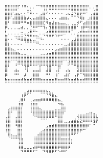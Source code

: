 ⣿⣿⣿⣿⠏⠘⠛⠂⠄⠄⠉⠙⢻⡟⣿⣿⣿⣿⣿⣿⣿⣿⣿⣿⣿⣿⡟⠄⠄⣿
⣿⣿⡟⣩⣄⠄⠄⠛⠷⠄⠄⢀⣾⠗⠄⠄⠄⠄⠄⢀⣄⣙⠻⣿⡿⠿⠃⢀⣼⣿
⣿⡿⢡⣿⣿⣿⣷⡴⢄⣤⣶⣿⣿⣄⠄⠄⠄⢠⣶⣶⡄⠉⠉⠙⢿⡆⢀⣾⣿⣿
⣿⠃⠸⠿⠿⠛⠛⠶⣿⣿⣿⣿⣏⠻⣶⣼⣶⣦⣤⣄⡀⢀⣀⡺⠋⣴⣿⣿⣿⣿
⡟⠄⠄⠄⠤⠾⠄⠄⣈⣛⠋⠉⠹⠆⣹⣿⣿⣿⣿⣿⣿⣿⠿⠁⢸⡟⢛⣿⣿⣿
⣇⠄⠄⠄⠄⠶⢤⣴⣿⣉⡁⠄⢤⣾⣿⣿⢿⣿⡿⠟⠛⠄⠄⣴⣿⣿⣿⣿⣿⣿
⣿⠄⠄⠙⠿⣿⣶⣬⣍⣉⠛⠲⠄⠈⠉⠁⠈⠁⠄⠄⠄⢀⣰⣿⣿⣿⣿⣿⣿⣿
⣿⡆⠄⠄⠄⠄⠈⠉⠉⠉⠛⠄⠄⠄⠄⠄⠄⠄⠄⣀⣴⣿⣿⣿⣿⣿⣿⣿⣿⣿
⣿⣿⣦⡀⠄⠄⠄⠄⠄⠄⠄⠄⠄⠄⠄⠄⣠⣴⣾⣿⣿⣿⣿⣿⣿⣿⣿⣿⣿⣿
⣿⣿⣿⣿⣷⣤⣤⣀⣀⣀⣀⣠⣤⣴⣶⣿⣿⣿⣿⣿⣿⣿⣿⣿⣿⣿⣿⣿⣿⣿
⣿⣿⠿⠿⣿⣿⣿⣿⣿⣿⣿⣿⣿⣿⣿⣿⣿⣿⡿⠿⢿⣿⣿⣿⣿⣿⣿⣿⣿⣿
⣿⡏⠀⠰⠛⠻⢿⣿⠿⠿⠟⡿⠿⢿⣿⠿⠿⣿⠃⠀⠟⠛⠿⣿⣿⣿⣿⣿⣿⣿
⣿⠀⠀⣴⡄⠀⠘⡇⠀⣤⣤⡇⠀⣼⣿⠀⢠⡏⠀⢠⣦⠀⠀⣽⣿⣿⣿⣿⣿⣿
⡿⠀⠀⠛⠃⠀⡼⠀⠀⣿⣿⠀⠀⠛⠃⠀⢸⠁⠀⣼⡏⠀⢠⡟⠉⢻⣿⣿⣿⣿
⣷⣶⣶⣶⣶⣾⣷⣶⣾⣿⣿⣷⣶⣶⣶⣶⣿⣶⣶⣿⣷⣶⣾⣷⣶⣾⣿⣿⣿⣿


























































































































































































































⠀⠀⠀⠀⠀⠀⠀⣠⣤⣤⣤⣤⣤⣄⡀⠀⠀⠀⠀⠀⠀⠀⠀⠀⠀⠀⠀⠀⠀⠀
⠀⠀⠀⠀⠀⢰⡿⠋⠁⠀⠀⠈⠉⠙⠻⣷⣄⠀⠀⠀⠀⠀⠀⠀⠀⠀⠀⠀⠀⠀
⠀⠀⠀⠀⢀⣿⠇⠀⢀⣴⣶⡾⠿⠿⠿⢿⣿⣦⡀⠀⠀⠀⠀⠀⠀⠀⠀⠀⠀⠀
⠀⠀⣀⣀⣸⡿⠀⠀⢸⣿⣇⠀⠀⠀⠀⠀⠀⠙⣷⡀⠀⠀⠀⠀⠀⠀⠀⠀⠀⠀
⠀⣾⡟⠛⣿⡇⠀⠀⢸⣿⣿⣷⣤⣤⣤⣤⣶⣶⣿⠇⠀⠀⠀⠀⠀⠀⠀⣀⠀⠀
⢀⣿⠀⢀⣿⡇⠀⠀⠀⠻⢿⣿⣿⣿⣿⣿⠿⣿⡏⠀⠀⠀⠀⢴⣶⣶⣿⣿⣿⣆
⢸⣿⠀⢸⣿⡇⠀⠀⠀⠀⠀⠈⠉⠁⠀⠀⠀⣿⡇⣀⣠⣴⣾⣮⣝⠿⠿⠿⣻⡟
⢸⣿⠀⠘⣿⡇⠀⠀⠀⠀⠀⠀⠀⣠⣶⣾⣿⣿⣿⣿⣿⣿⣿⣿⣿⣿⡿⠁⠉⠀
⠸⣿⠀⠀⣿⡇⠀⠀⠀⠀⠀⣠⣾⣿⣿⣿⣿⣿⣿⣿⣿⣿⣿⡿⠟⠉⠀⠀⠀⠀
⠀⠻⣷⣶⣿⣇⠀⠀⠀⢠⣼⣿⣿⣿⣿⣿⣿⣿⣛⣛⣻⠉⠁⠀⠀⠀⠀⠀⠀⠀
⠀⠀⠀⠀⢸⣿⠀⠀⠀⢸⣿⣿⣿⣿⣿⣿⣿⣿⣿⣿⣿⡇⠀⠀⠀⠀⠀⠀⠀⠀
⠀⠀⠀⠀⢸⣿⣀⣀⣀⣼⡿⢿⣿⣿⣿⣿⣿⡿⣿⣿⡿⠀⠀⠀⠀⠀⠀⠀⠀⠀
⠀⠀⠀⠀⠀⠙⠛⠛⠛⠋⠁⠀⠙⠻⠿⠟⠋⠑⠛⠋⠀
